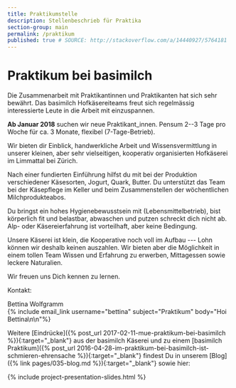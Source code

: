 ```yaml
---
title: Praktikumstelle
description: Stellenbeschrieb für Praktika
section-group: main
permalink: /praktikum
published: true # SOURCE: http://stackoverflow.com/a/14440927/5764181
---
```


# Praktikum bei basimilch

Die Zusammenarbeit mit Praktikantinnen und Praktikanten hat sich sehr bewährt. Das basimilch
Hofkäsereiteams freut sich regelmässig interessierte Leute in die Arbeit mit einzuspannen.

**Ab Januar 2018** suchen wir neue Praktikant_innen. Pensum 2--3 Tage
pro Woche für ca. 3 Monate, flexibel (7-Tage-Betrieb).

Wir bieten dir Einblick, handwerkliche Arbeit und Wissensvermittlung in unserer
kleinen, aber sehr vielseitigen, kooperativ organisierten Hofkäserei im
Limmattal bei Zürich.

Nach einer fundierten Einführung hilfst du mit bei der Produktion verschiedener
Käsesorten, Jogurt, Quark, Butter. Du unterstützt das Team bei der Käsepflege im
Keller und beim Zusammenstellen der wöchentlichen Milchprodukteabos.

Du bringst ein hohes Hygienebewusstsein mit (Lebensmittelbetrieb), bist
körperlich fit und belastbar, abwaschen und putzen schreckt dich nicht ab. Alp-
oder Käsereierfahrung ist vorteilhaft, aber keine Bedingung.

Unsere Käserei ist klein, die Kooperative noch voll im Aufbau --- Lohn können wir
deshalb keinen auszahlen. Wir bieten aber die Möglichkeit in einem tollen Team
Wissen und Erfahrung zu erwerben, Mittagessen sowie leckere Naturalien.

Wir freuen uns Dich kennen zu lernen.

Kontakt:

<div class="contact">
    Bettina Wolfgramm<br>
    {% include email_link username="bettina" subject="Praktikum" body="Hoi Bettina\n\n"%}
</div>

Weitere [Eindrücke]({% post_url 2017-02-11-mue-praktikum-bei-basimilch %}){:target="_blank"} aus
der basimilch Käserei und zu einem [basimilch Praktikum]({% post_url 2016-04-28-im-praktikum-bei-basimilch-ist-schmieren-ehrensache %}){:target="_blank"}
findest Du in unserem [Blog]({% link pages/035-blog.md %}){:target="_blank"}
sowie hier:

{% include project-presentation-slides.html %}
